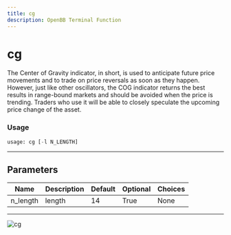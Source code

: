 ```yaml
---
title: cg
description: OpenBB Terminal Function
---
```


# cg

The Center of Gravity indicator, in short, is used to anticipate future price movements and to trade on price reversals as soon as they happen. However, just like other oscillators, the COG indicator returns the best results in range-bound markets and should be avoided when the price is trending. Traders who use it will be able to closely speculate the upcoming price change of the asset.
### Usage 
```python
usage: cg [-l N_LENGTH]
```
---
## Parameters
| Name | Description | Default | Optional | Choices |
| ---- | ----------- | ------- | -------- | ------- |
| n_length | length | 14 | True | None |
---
![cg](https://user-images.githubusercontent.com/46355364/154310202-cd0d703e-21ba-41a2-b58a-5b8547efa887.png)

